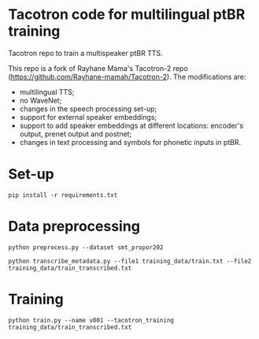 # Tacotron code for multilingual ptBR training

Tacotron repo to train a multispeaker ptBR TTS.

This repo is a fork of Rayhane Mama's Tacotron-2 repo (https://github.com/Rayhane-mamah/Tacotron-2). The modifications are:
* multilingual TTS;
* no WaveNet;
* changes in the speech processing set-up;
* support for external speaker embeddings;
* support to add speaker embeddings at different locations: encoder's output, prenet output and postnet;
* changes in text processing and symbols for phonetic inputs in ptBR.

# Set-up

```shell
pip install -r requirements.txt
```

# Data preprocessing

```shell
python preprocess.py --dataset smt_propor202
```

```shell
python transcribe_metadata.py --file1 training_data/train.txt --file2 training_data/train_transcribed.txt
```

# Training

```shell
python train.py --name v001 --tacotron_training training_data/train_transcribed.txt
```


